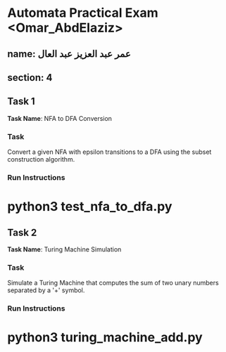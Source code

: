 # Automata Practical Exam <Omar_AbdElaziz>

## name: عمر عبد العزيز عبد العال 
## section: 4



## Task 1
**Task Name**: NFA to DFA Conversion

### Task
Convert a given NFA with epsilon transitions to a DFA using the subset construction algorithm.

### Run Instructions
# python3 test_nfa_to_dfa.py












## Task 2
**Task Name**: Turing Machine Simulation

### Task
Simulate a Turing Machine that computes the sum of two unary numbers separated by a '+' symbol.

### Run Instructions
# python3 turing_machine_add.py


